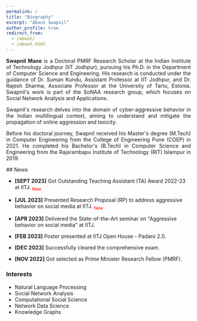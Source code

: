 ```yaml
---
permalink: /
title: "Biography"
excerpt: "About Swapnil"
author_profile: true
redirect_from: 
  - /about/
  - /about.html
---
```


<p align="justify"><strong>Swapnil Mane</strong> is a Doctoral PMRF Research Scholar at the Indian Institute of Technology Jodhpur (<a style="text-decoration: none;" href="https://www.iitj.ac.in/" target="_blank">IIT Jodhpur</a>), pursuing his Ph.D. in the <a style="text-decoration: none;" href="https://cse.iitj.ac.in/index.php/people/phd-students" target="_blank">Department of Computer Science and Engineering.</a>
His research is conducted under the guidance of <a style="text-decoration: none;" href="https://sumankundu.info/" target="_blank">Dr. Suman Kundu</a>, Assistant Professor at IIT Jodhpur, and <a style="text-decoration: none;" href="https://rajeshsharma.cs.ut.ee/" target="_blank">Dr. Rajesh Sharma</a>, Associate Professor at the University of Tartu, Estonia. Swapnil's work is part of the SoNAA research group, which focuses on Social Network Analysis and Applications.</p>

<p align="justify">
Swapnil's research delves into the domain of cyber-aggressive behavior in the Indian multilingual context, aiming to understand and mitigate the propagation of online aggression and toxicity. 
</p>

<p align="justify">Before his doctoral journey, Swapnil received his Master's degree (M.Tech) in Computer Engineering from the College of Engineering Pune (<a style="text-decoration: none;" href="http://www.coep.org.in/" target="_blank">COEP</a>) in 2021. He completed his Bachelor's (B.Tech) in Computer Science and Engineering from the Rajarambapu Institute of Technology (<a style="text-decoration: none;" href="https://www.ritindia.edu/" target="_blank">RIT</a>) Islampur in 2019.</p>


<div class="news-scroll" markdown="1">
## News
<ul style="list-style-type: square;">
<li>
<p><strong>[SEPT 2023]</strong> Got Outstanding Teaching Assistant (TA) Award 2022-23 at IITJ. <span style="color: red;"><sub>New</sub></span></p>
</li>
<li>
<p><strong>[JUL 2023]</strong> Presented Research Proposal (RP) to address aggressive behavior on social media at IITJ. <span style="color: red;"><sub>New</sub></span></p>
</li>
<li>
<p><strong>[APR 2023]</strong> Delivered the State-of-the-Art seminar on "Aggressive behavior on social media" at IITJ. </p>
</li>
<li>
<p><strong>[FEB 2023]</strong> Poster presented at IITJ Open House - Padaro 2.0. </p>
</li>
<li>
<p><strong>[DEC 2023]</strong> Successfully cleared the comprehensive exam.</p>
</li>
<li>
<p><strong>[NOV 2022]</strong> Got selected as Prime Minister Research Fellow (PMRF). </p>
</li>
</ul>
</div>

<div>
<h3> Interests </h3>
<ul>
<li>Natural Language Processing</li>
<li>Social Network Analysis</li>
<li>Computational Social Science</li>
<li>Network Data Science</li>
<li>Knowledge Graphs</li>
</ul>
</div>
